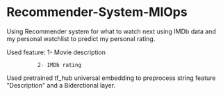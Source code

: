 # Recommender-System-MlOps
Using Recommender system for what to watch next using IMDb data and my personal watchlist to predict my personal rating.

Used feature: 1- Movie description

              2- IMDb rating
              
Used pretrained tf_hub universal embedding to preprocess string feature "Description" and a Biderctional layer.

